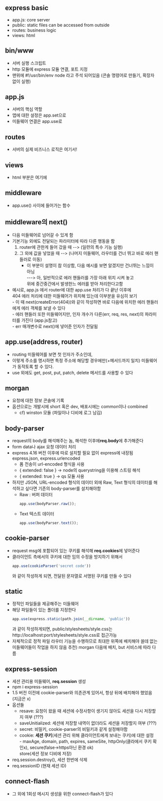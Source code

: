 ## express basic
- app.js: core server
- public: static files can be accessed from outside
- routes: business logic
- views: html


## bin/www
- 서버 실행 스크립트
- http 모듈에 express 모듈 연결, 포트 지정
- 맨위에 #!/usr/bin/env node 라고 주석 되어있음 (콘솔 명령어로 만들기, 확장자 없이 실행)


## app.js
- 서버의 핵심 역할 
- 앱에 대한 설정은 app.set으로
- 미들웨어 연결은 app.use로


## routes
- 서버의 실제 비즈니스 로직은 여기서!


## views
- html 부분은 여기에


## middleware
- app.use() 사이에 들어가는 함수


## middleware의 next()
- 다음 미들웨어로 넘어갈 수 있게 함
- 기본기능 외에도 전달되는 파라미터에 따라 다른 행동을 함  
	1. router에 관한게 들어 갔을 때 --> (일련의 특수 기능 실행)  
	2. 그 외에 값을 넣었을 때 --> (나머지 미들웨어, 라우터를 건너 뛰고 바로 에러 핸들러로 이동)  
		- 이 부분이 설명이 참 이상함, 다음 예시를 보면 알겠지만 건너뛰는 느낌이 아님  
		---> 아, 일반적으로 에러 핸들러를 가장 아래 위치 시켜 놓고  
				 위에 중간중간에서 발생한느 에러를 받아 처리한다고함  
- 예시로, app.js 에서 router에 대한 app.use 처리가 다 끝난 이후에  
	404 에러 처리에 대한 미들웨어가 위치해 있는데 이부분을 유심히 보기  
		- 이 때 next(createError(404))와 같이 작성하면 바로 다음에 위치한 에러 핸들러에게 에러 객체를 보낼 수 있다  
		- 에러 핸들러 또한 미들웨어지만, 인자 개수가 다른(err, req, res, next)의 파라미터를 가진다 (app.js참고)  
			- err 매개변수로 next()에 넣어준 인자가 전달됨


## app.use(address, router)
- routing 미들웨어를 보면 첫 인자가 주소인데,
- 이렇게 주소를 명시하면 특정 주소에 해당할 경우에만(+메서드까지 일치) 미들웨어가 동작토록 할 수 있다.
- use 외에도 get, post, put, patch, delete 메서드를 사용할 수 있다

## morgan 
- 요청에 대한 정보 콘솔에 기록
- 옵션으로는 개발시에 short 혹은 dev, 배포시에는 common이나 combined
	- cf) winston 모듈 (파일이나 디비에 로그 남김)


## body-parser
- request의 body를 해석해주는 놈, 해석한 이후에**req.body**에 추가해준다
- form data나 ajax 요청 데이터 처리
- express 4.16 버전 이후에 따로 설치할 필요 없이 express에 내장됨 express.json, express.urlencoded
	- 폼 전송이 url-encoded 형식을 사용
	- { extended: false } -> node의 querystring을 이용해 스트링 해석
	- { extended: true  } -> qs 모듈 사용
- 하지만 JSON, URL-encoded 형식의 데이터 외에 Raw, Text 형식의 데이터를 해석하고 싶다면
	기존의 body-parser를 설치해야함
	- Raw : 버퍼 데이터
		```js
		app.use(bodyParser.raw());
		```
	- Text 텍스트 데이터
		```js
		app.use(bodyParser.text());
		```

## cookie-parser
- request msg에 포함되어 있는 쿠키를 해석해 **req.cookies**에 넣어준다 
- 클라이언트 측에서의 쿠키에 대한 임의 수정을 방지하기 위해서
	```js
	app.use(cookieParser('secret code'))
	```
	와 같이 작성하게 되면, 전달된 문자열로 서명된 쿠키를 만들 수 있다


## static
- 정적인 파일들을 제공해주는 미들웨어
- 해당 파일들이 있는 폴더를 지정한다
	```js
	app.use(express.static(path.join(__dirname, 'public'))
	```
	과 같이 작성하게되면, public/stylesheets/style.css는 http://localhost:port/stylesheets/style.css로 접근가능
- 자체적으로 정적 파일 라우터 기능을 수행하므로 최대한 위쪽에 배치해야
	쓸데 없는 미들웨어들이 작업을 하지 않음
	추천) morgan 다음에 배치, but 서비스에 따라 다름


## express-session
- 세션 관리용 미들웨어, **req.session** 생성
- npm i express-session
- 1.5 버전 이전에 cookie-parser와 의존관계 있어서, 항상 뒤에 배치해야 했었음 (지금은 x)
- 옵션들
	- resave: 요청이 왔을 때 세션에 수정사항이 생기지 않아도 세션을 다시 저장할지 여부 (???)
	- saveUnitialized: 세션에 저장할 내역이 없더라도 세션을 저장할지 여부 (???)
	- secret: 비밀키, cookie-parser의 비밀키과 같게 설정해야함 
	- cookie: **세션 쿠키**(세션 관리 위해 클라이언트에게 보내는 쿠키)에 대한 설정  
			- maxAge, domain, path, expires, sameSite, httpOnly(클라에서 쿠키 확인x), secure(false->https아닌 환경 ok)  
				store(세션 정보 디비에 저장)
- req.session.destroy(), 세션 한번에 삭제
- req.sessionID (현재 세션 ID)


## connect-flash
- 그 외에 1회성 메시지 생성을 위한 connect-flash가 있다
